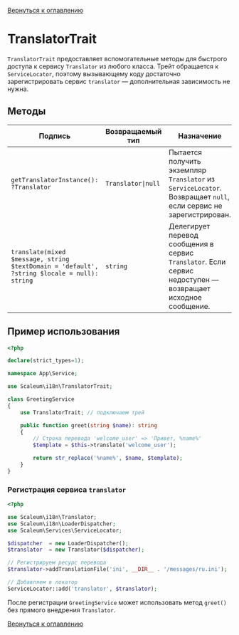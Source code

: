 [Вернуться к оглавлению](../../index.md)

# TranslatorTrait

`TranslatorTrait` предоставляет вспомогательные методы для быстрого доступа к сервису `Translator` из любого класса. Трейт обращается к `ServiceLocator`, поэтому вызывающему коду достаточно зарегистрировать сервис `translator` — дополнительная зависимость не нужна.

## Методы

| Подпись | Возвращаемый тип   | Назначение |
| --------| ------------------ | ---------- |
| `getTranslatorInstance(): ?Translator`| `Translator\|null` | Пытается получить экземпляр `Translator` из `ServiceLocator`. Возвращает `null`, если сервис не зарегистрирован. |
| `translate(mixed $message, string $textDomain = 'default', ?string $locale = null): string` | `string`           | Делегирует перевод сообщения в сервис `Translator`. Если сервис недоступен — возвращает исходное сообщение.      |

## Пример использования

```php
<?php

declare(strict_types=1);

namespace App\Service;

use Scaleum\i18n\TranslatorTrait;

class GreetingService
{
    use TranslatorTrait; // подключаем трей

    public function greet(string $name): string
    {
        // Строка перевода 'welcome_user' => 'Привет, %name%'
        $template = $this->translate('welcome_user');

        return str_replace('%name%', $name, $template);
    }
}
```

### Регистрация сервиса `translator`

```php
<?php

use Scaleum\i18n\Translator;
use Scaleum\i18n\LoaderDispatcher;
use Scaleum\Services\ServiceLocator;

$dispatcher  = new LoaderDispatcher();
$translator  = new Translator($dispatcher);

// Регистрируем ресурс перевода
$translator->addTranslationFile('ini', __DIR__ . '/messages/ru.ini');

// Добавляем в локатор
ServiceLocator::add('translator', $translator);
```

После регистрации `GreetingService` может использовать метод `greet()` без прямого внедрения `Translator`.

[Вернуться к оглавлению](../../index.md)
